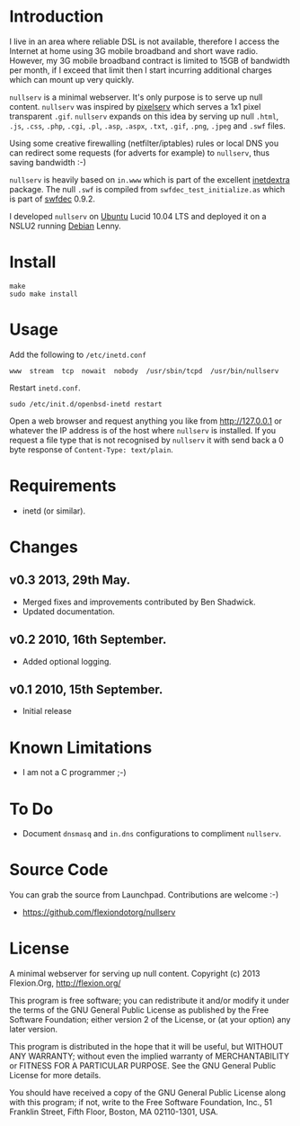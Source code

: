 # Introduction

I live in an area where reliable DSL is not available, therefore I access the
Internet at home using 3G mobile broadband and short wave radio. However, my 3G
mobile broadband contract is limited to 15GB of bandwidth per month, if I exceed
that limit then I start incurring additional charges which can mount up very
quickly.

`nullserv` is a minimal webserver. It's only purpose is to serve up null content.
`nullserv` was inspired by [pixelserv](http://proxytunnel.sourceforge.net/pixelserv.php)
which serves a 1x1 pixel transparent `.gif`. `nullserv` expands on this idea by
serving up null `.html`, `.js`, `.css`, `.php`, `.cgi`, `.pl`, `.asp`, `.aspx`,
`.txt`, `.gif`, `.png`, `.jpeg` and `.swf` files.

Using some creative firewalling (netfilter/iptables) rules or local DNS you can
redirect some requests (for adverts for example) to `nullserv`, thus saving
bandwidth :-)

`nullserv` is heavily based on `in.www` which is part of the excellent
[inetdextra](http://inetdxtra.sourceforge.net/) package. The null `.swf`
is compiled from `swfdec_test_initialize.as` which is part of
[swfdec](http://swfdec.freedesktop.org) 0.9.2.

I developed `nullserv` on [Ubuntu](http://www.ubuntu.com) Lucid 10.04 LTS and
deployed it on a NSLU2 running [Debian](http://www.debian.org) Lenny.

# Install

    make
    sudo make install

# Usage

Add the following to `/etc/inetd.conf`

    www  stream  tcp  nowait  nobody  /usr/sbin/tcpd  /usr/bin/nullserv

Restart `inetd.conf`.

    sudo /etc/init.d/openbsd-inetd restart

Open a web browser and request anything you like from http://127.0.0.1 or
whatever the IP address is of the host where `nullserv` is installed. If you
request a file type that is not recognised by `nullserv` it with send back a 0
byte response of `Content-Type: text/plain`.

# Requirements

  * inetd (or similar).

# Changes

## v0.3 2013, 29th May.

  * Merged fixes and improvements contributed by Ben Shadwick.
  * Updated documentation.

## v0.2 2010, 16th September.

  * Added optional logging.

## v0.1 2010, 15th September.

  * Initial release

# Known Limitations

  * I am not a C programmer ;-)

# To Do

  * Document `dnsmasq` and `in.dns` configurations to compliment `nullserv`.

# Source Code

You can grab the source from Launchpad. Contributions are welcome :-)

  * https://github.com/flexiondotorg/nullserv

# License

A minimal webserver for serving up null content.
Copyright (c) 2013 Flexion.Org, http://flexion.org/

This program is free software; you can redistribute it and/or
modify it under the terms of the GNU General Public License
as published by the Free Software Foundation; either version 2
of the License, or (at your option) any later version.

This program is distributed in the hope that it will be useful,
but WITHOUT ANY WARRANTY; without even the implied warranty of
MERCHANTABILITY or FITNESS FOR A PARTICULAR PURPOSE.  See the
GNU General Public License for more details.

You should have received a copy of the GNU General Public License
along with this program; if not, write to the Free Software
Foundation, Inc., 51 Franklin Street, Fifth Floor, Boston, MA  02110-1301, USA.
